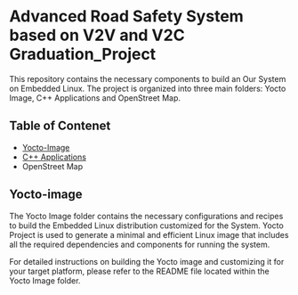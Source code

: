 # Advanced Road Safety System based on V2V and V2C Graduation_Project
This repository contains the necessary components to build an Our System on Embedded Linux. The project is organized into three main folders: Yocto Image, C++ Applications and OpenStreet Map.

## Table of Contenet 

   - [Yocto-Image](https://github.com/MariamReda25/Graduation_Project/tree/157d8279c205ab88b2c810da7cc742985eba0954/Yocto-image)
   - [C++ Applications](https://github.com/MariamReda25/Graduation_Project/tree/1930bb3fe4ed29621502d564900eeef594f2d1fd/C%2B%2BApplications)
   - OpenStreet Map
     
## Yocto-image

The Yocto Image folder contains the necessary configurations and recipes to build the Embedded Linux distribution customized for the System. Yocto Project is used to generate a minimal and efficient Linux image that includes all the required dependencies and components for running the system.

For detailed instructions on building the Yocto image and customizing it for your target platform, please refer to the README file located within the Yocto Image folder.
